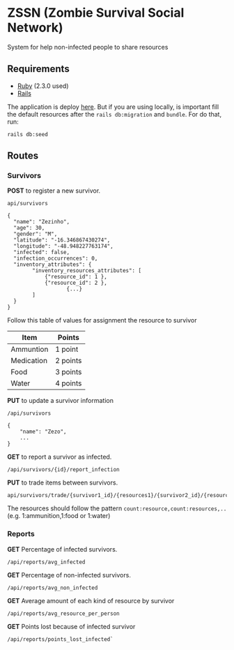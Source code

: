 # ZSSN (Zombie Survival Social Network)

System for help non-infected people to share resources

## Requirements

* [Ruby](https://www.ruby-lang.org) (2.3.0 used)
* [Rails](http://rubyonrails.org/)

The application is deploy [here](https://jonaselan-zssn.herokuapp.com/api/survivors). But if you are using locally, is important fill the default resources after the `rails db:migration` and `bundle`. For do that,  run:

```
rails db:seed
```

## Routes

### Survivors

**POST**  to register a new survivor.


```
api/survivors

{
  "name": "Zezinho",
  "age": 30,
  "gender": "M",
  "latitude": "-16.346867430274",
  "longitude": "-48.948227763174",
  "infected": false,
  "infection_occurrences": 0,
  "inventory_attributes": {
  		"inventory_resources_attributes": [
	  	    {"resource_id": 1 },
		    {"resource_id": 2 },
                   {...}
	  	]
  }
}
```
Follow this table of values for assignment the resource to survivor

| Item | Points |
| ------ | ------ |
| Ammuntion | 1 point |
| Medication | 2 points |
| Food | 3 points |
| Water | 4 points |


**PUT** to update a survivor information
```
/api/survivors

{
    "name": "Zezo",
    ...
}
```

**GET** to report a survivor as infected.

```
/api/survivors/{id}/report_infection
```


**PUT** to trade items between survivors.
```
api/survivors/trade/{survivor1_id}/{resources1}/{survivor2_id}/{resources2}

```

The resources should follow the pattern `count:resource,count:resources,..` (e.g. 1:ammunition,1:food or 1:water)


### Reports

**GET** Percentage of infected survivors.
```
/api/reports/avg_infected
```

**GET** Percentage of non-infected survivors.
```
/api/reports/avg_non_infected
```

**GET** Average amount of each kind of resource by survivor
```
/api/reports/avg_resource_per_person
```
**GET**  Points lost because of infected survivor
```
/api/reports/points_lost_infected`
```
